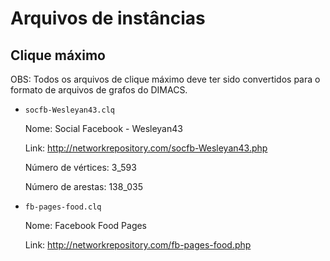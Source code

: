 # Arquivos de instâncias

## Clique máximo

OBS: Todos os arquivos de clique máximo deve ter sido convertidos para o formato
de arquivos de grafos do DIMACS.

- `socfb-Wesleyan43.clq`
  
  Nome: Social Facebook - Wesleyan43
  
  Link: http://networkrepository.com/socfb-Wesleyan43.php
  
  Número de vértices: 3_593
  
  Número de arestas: 138_035


- `fb-pages-food.clq`

  Nome: Facebook Food Pages
  
  Link: http://networkrepository.com/fb-pages-food.php

  